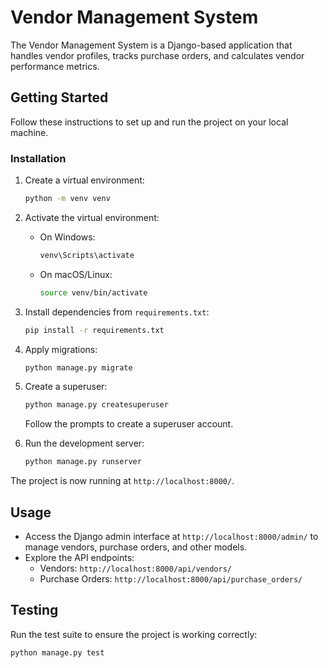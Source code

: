 # Vendor Management System

The Vendor Management System is a Django-based application that handles vendor profiles, tracks purchase orders, and calculates vendor performance metrics.

## Getting Started
Follow these instructions to set up and run the project on your local machine.

### Installation

1. Create a virtual environment:

   ```bash
   python -m venv venv
   ```

2. Activate the virtual environment:

   - On Windows:

     ```bash
     venv\Scripts\activate
     ```

   - On macOS/Linux:

     ```bash
     source venv/bin/activate
     ```

3. Install dependencies from `requirements.txt`:

   ```bash
   pip install -r requirements.txt
   ```

4. Apply migrations:

   ```bash
   python manage.py migrate
   ```

5. Create a superuser:

   ```bash
   python manage.py createsuperuser
   ```

   Follow the prompts to create a superuser account.

6. Run the development server:

   ```bash
   python manage.py runserver
   ```

The project is now running at `http://localhost:8000/`.

## Usage

- Access the Django admin interface at `http://localhost:8000/admin/` to manage vendors, purchase orders, and other models.
- Explore the API endpoints:
  - Vendors: `http://localhost:8000/api/vendors/`
  - Purchase Orders: `http://localhost:8000/api/purchase_orders/`

## Testing

Run the test suite to ensure the project is working correctly:

```bash
python manage.py test
```

